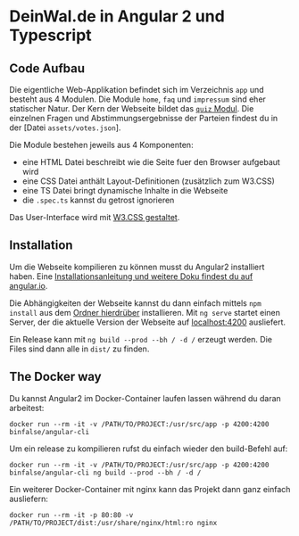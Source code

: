 # DeinWal.de in Angular 2 und Typescript

## Code Aufbau

Die eigentliche Web-Applikation befindet sich im Verzeichnis `app` und besteht aus 4 Modulen.
Die Module `home`, `faq` und `impressum` sind eher statischer Natur.
Der Kern der Webseite bildet das [`quiz` Modul](app/quiz/).
Die einzelnen Fragen und Abstimmungsergebnisse der Parteien findest du in der [Datei `assets/votes.json`].

Die Module bestehen jeweils aus 4 Komponenten:

* eine HTML Datei beschreibt wie die Seite fuer den Browser aufgebaut wird
* eine CSS Datei anthält Layout-Definitionen (zusätzlich zum W3.CSS)
* eine TS Datei bringt dynamische Inhalte in die Webseite
* die `.spec.ts` kannst du getrost ignorieren

Das User-Interface wird mit [W3.CSS gestaltet](https://www.w3schools.com/w3css/w3css_intro.asp).

## Installation

Um die Webseite kompilieren zu können musst du Angular2 installiert haben.
Eine [Installationsanleitung und weitere Doku findest du auf angular.io](https://angular.io/guide/quickstart). 

Die Abhängigkeiten der Webseite kannst du dann einfach mittels `npm install` aus dem [Ordner hierdrüber](..) installieren.
Mit `ng serve` startet einen Server, der die aktuelle Version der Webseite auf [localhost:4200](http://localhost:4200) ausliefert.

Ein Release kann mit `ng build --prod --bh / -d /` erzeugt werden.
Die Files sind dann alle in `dist/` zu finden.

## The Docker way

Du kannst Angular2 im Docker-Container laufen lassen während du daran arbeitest:

    docker run --rm -it -v /PATH/TO/PROJECT:/usr/src/app -p 4200:4200 binfalse/angular-cli

Um ein release zu kompilieren rufst du einfach wieder den build-Befehl auf:

    docker run --rm -it -v /PATH/TO/PROJECT:/usr/src/app -p 4200:4200 binfalse/angular-cli ng build --prod --bh / -d /

Ein weiterer Docker-Container mit nginx kann das Projekt dann ganz einfach ausliefern:

    docker run --rm -it -p 80:80 -v /PATH/TO/PROJECT/dist:/usr/share/nginx/html:ro nginx


